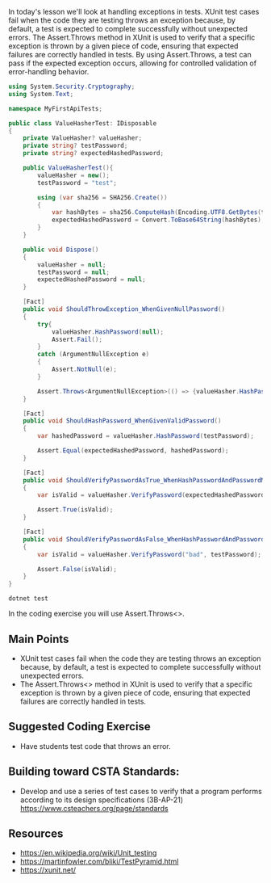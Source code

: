 In today's lesson we'll look at handling exceptions in tests.  XUnit test cases fail when the code they are testing throws an exception because, 
by default, a test is expected to complete successfully without unexpected errors.
The Assert.Throws method in XUnit is used to verify that a specific exception is thrown by a given piece of code, ensuring that expected failures 
are correctly handled in tests. By using Assert.Throws, a test can pass if the expected exception occurs, allowing for controlled validation of 
error-handling behavior.

``` cs
using System.Security.Cryptography;
using System.Text;

namespace MyFirstApiTests;

public class ValueHasherTest: IDisposable
{
    private ValueHasher? valueHasher;
    private string? testPassword;
    private string? expectedHashedPassword;

    public ValueHasherTest(){
        valueHasher = new();
        testPassword = "test";

        using (var sha256 = SHA256.Create())
        {
            var hashBytes = sha256.ComputeHash(Encoding.UTF8.GetBytes(testPassword));
            expectedHashedPassword = Convert.ToBase64String(hashBytes);
        }
    }

    public void Dispose()
    {
        valueHasher = null;
        testPassword = null;
        expectedHashedPassword = null;
    }

    [Fact]
    public void ShouldThrowException_WhenGivenNullPassword()
    {
        try{
            valueHasher.HashPassword(null);
            Assert.Fail();
        } 
        catch (ArgumentNullException e)
        {
            Assert.NotNull(e);
        }

        Assert.Throws<ArgumentNullException>(() => {valueHasher.HashPassword(null)});
    }

    [Fact]
    public void ShouldHashPassword_WhenGivenValidPassword()
    {
        var hashedPassword = valueHasher.HashPassword(testPassword);

        Assert.Equal(expectedHashedPassword, hashedPassword);
    }

    [Fact]
    public void ShouldVerifyPasswordAsTrue_WhenHashPasswordAndPasswordMatch()
    {
        var isValid = valueHasher.VerifyPassword(expectedHashedPassword, testPassword);

        Assert.True(isValid);
    }

    [Fact]
    public void ShouldVerifyPasswordAsFalse_WhenHashPasswordAndPasswordDoNotMatch()
    {
        var isValid = valueHasher.VerifyPassword("bad", testPassword);

        Assert.False(isValid);
    }
}
```

`dotnet test`

In the coding exercise you will use Assert.Throws<>.

## Main Points
- XUnit test cases fail when the code they are testing throws an exception because, by default, a test is expected to complete successfully without unexpected errors.
- The Assert.Throws<> method in XUnit is used to verify that a specific exception is thrown by a given piece of code, ensuring that expected failures are correctly handled in tests.

## Suggested Coding Exercise
- Have students test code that throws an error.

## Building toward CSTA Standards:
- Develop and use a series of test cases to verify that a program performs according to its design specifications (3B-AP-21) https://www.csteachers.org/page/standards

## Resources
- https://en.wikipedia.org/wiki/Unit_testing
- https://martinfowler.com/bliki/TestPyramid.html
- https://xunit.net/

